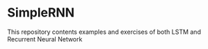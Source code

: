 # SimpleRNN
This repository contents examples and exercises of both LSTM and Recurrent Neural Network

